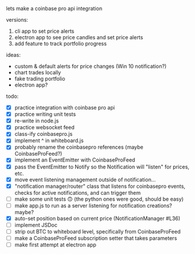 lets make a coinbase pro api integration


versions:
1. cli app to set price alerts
2. electron app to see price candles and set price alerts
3. add feature to track portfolio progress


ideas:
* custom & default alerts for price changes (Win 10 notification?)
* chart trades locally
* fake trading portfolio
* electron app?


todo:
- [x] practice integration with coinbase pro api
- [x] practice writing unit tests
- [x] re-write in node.js
- [x] practice websocket feed
- [x] class-ify coinbasepro.js
- [x] implement ^ in whiteboard.js
- [x] probably rename the coinbasepro references (maybe CoinbaseProFeed?)
- [x] implement an EventEmitter with CoinbaseProFeed
- [x] pass the EventEmitter to Notify so the Notification will "listen" for prices, etc.
- [x] move event listening management outside of notification...
- [x] "notification manager/router" class that listens for coinbasepro events, checks for active notifications, and can trigger them
- [ ] make some unit tests 🙃 (the python ones were good, should be easy)
- [ ] make app.js to run as a server listening for notification creations? maybe?
- [x] auto-set position based on current price (NotificationManager #L36)
- [ ] implement JSDoc
- [ ] strip out BTC to whiteboard level, specifically from CoinbaseProFeed
- [ ] make a CoinbaseProFeed subscription setter that takes parameters
- [ ] make first attempt at electron app
